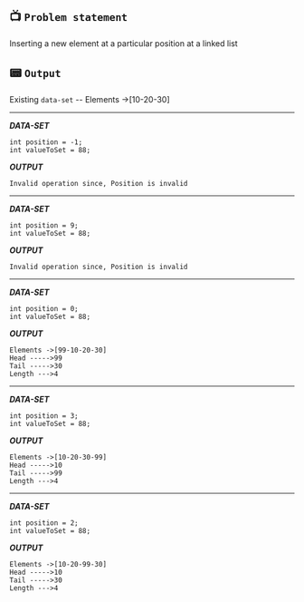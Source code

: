 ## 📺 `Problem statement`
Inserting a new element at a particular position at a linked list

## 📟 `Output`
Existing `data-set` --  Elements ->[10-20-30]

------------
_**DATA-SET**_
```
int position = -1;
int valueToSet = 88;
```
_**OUTPUT**_
```
Invalid operation since, Position is invalid
```
------------
_**DATA-SET**_
```
int position = 9;
int valueToSet = 88;
```
_**OUTPUT**_
```
Invalid operation since, Position is invalid
```
------------
_**DATA-SET**_
```
int position = 0;
int valueToSet = 88;
```
_**OUTPUT**_
```
Elements ->[99-10-20-30]
Head ----->99
Tail ----->30
Length --->4
```
------------
_**DATA-SET**_
```
int position = 3;
int valueToSet = 88;
```
_**OUTPUT**_
```
Elements ->[10-20-30-99]
Head ----->10
Tail ----->99
Length --->4
```
------------
_**DATA-SET**_
```
int position = 2;
int valueToSet = 88;
```
_**OUTPUT**_
```
Elements ->[10-20-99-30]
Head ----->10
Tail ----->30
Length --->4
```
